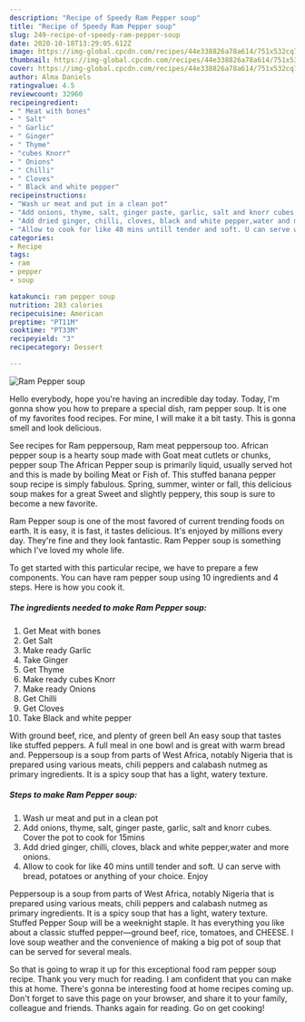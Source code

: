 ```yaml
---
description: "Recipe of Speedy Ram Pepper soup"
title: "Recipe of Speedy Ram Pepper soup"
slug: 249-recipe-of-speedy-ram-pepper-soup
date: 2020-10-18T13:29:05.612Z
image: https://img-global.cpcdn.com/recipes/44e338826a78a614/751x532cq70/ram-pepper-soup-recipe-main-photo.jpg
thumbnail: https://img-global.cpcdn.com/recipes/44e338826a78a614/751x532cq70/ram-pepper-soup-recipe-main-photo.jpg
cover: https://img-global.cpcdn.com/recipes/44e338826a78a614/751x532cq70/ram-pepper-soup-recipe-main-photo.jpg
author: Alma Daniels
ratingvalue: 4.5
reviewcount: 32960
recipeingredient:
- " Meat with bones"
- " Salt"
- " Garlic"
- " Ginger"
- " Thyme"
- "cubes Knorr"
- " Onions"
- " Chilli"
- " Cloves"
- " Black and white pepper"
recipeinstructions:
- "Wash ur meat and put in a clean pot"
- "Add onions, thyme, salt, ginger paste, garlic, salt and knorr cubes. Cover the pot to cook for 15mins"
- "Add dried ginger, chilli, cloves, black and white pepper,water and more onions."
- "Allow to cook for like 40 mins untill tender and soft. U can serve with bread, potatoes or anything of your choice. Enjoy"
categories:
- Recipe
tags:
- ram
- pepper
- soup

katakunci: ram pepper soup 
nutrition: 283 calories
recipecuisine: American
preptime: "PT11M"
cooktime: "PT33M"
recipeyield: "3"
recipecategory: Dessert

---
```



![Ram Pepper soup](https://img-global.cpcdn.com/recipes/44e338826a78a614/751x532cq70/ram-pepper-soup-recipe-main-photo.jpg)

Hello everybody, hope you're having an incredible day today. Today, I'm gonna show you how to prepare a special dish, ram pepper soup. It is one of my favorites food recipes. For mine, I will make it a bit tasty. This is gonna smell and look delicious.

See recipes for Ram peppersoup, Ram meat peppersoup too. African pepper soup is a hearty soup made with Goat meat cutlets or chunks, pepper soup The African Pepper soup is primarily liquid, usually served hot and this is made by boiling Meat or Fish of. This stuffed banana pepper soup recipe is simply fabulous. Spring, summer, winter or fall, this delicious soup makes for a great Sweet and slightly peppery, this soup is sure to become a new favorite.

Ram Pepper soup is one of the most favored of current trending foods on earth. It is easy, it is fast, it tastes delicious. It's enjoyed by millions every day. They're fine and they look fantastic. Ram Pepper soup is something which I've loved my whole life.


To get started with this particular recipe, we have to prepare a few components. You can have ram pepper soup using 10 ingredients and 4 steps. Here is how you cook it.

<!--inarticleads1-->

##### The ingredients needed to make Ram Pepper soup:

1. Get  Meat with bones
1. Get  Salt
1. Make ready  Garlic
1. Take  Ginger
1. Get  Thyme
1. Make ready cubes Knorr
1. Make ready  Onions
1. Get  Chilli
1. Get  Cloves
1. Take  Black and white pepper


With ground beef, rice, and plenty of green bell An easy soup that tastes like stuffed peppers. A full meal in one bowl and is great with warm bread and. Peppersoup is a soup from parts of West Africa, notably Nigeria that is prepared using various meats, chili peppers and calabash nutmeg as primary ingredients. It is a spicy soup that has a light, watery texture. 

<!--inarticleads2-->

##### Steps to make Ram Pepper soup:

1. Wash ur meat and put in a clean pot
1. Add onions, thyme, salt, ginger paste, garlic, salt and knorr cubes. Cover the pot to cook for 15mins
1. Add dried ginger, chilli, cloves, black and white pepper,water and more onions.
1. Allow to cook for like 40 mins untill tender and soft. U can serve with bread, potatoes or anything of your choice. Enjoy


Peppersoup is a soup from parts of West Africa, notably Nigeria that is prepared using various meats, chili peppers and calabash nutmeg as primary ingredients. It is a spicy soup that has a light, watery texture. Stuffed Pepper Soup will be a weeknight staple. It has everything you like about a classic stuffed pepper—ground beef, rice, tomatoes, and CHEESE. I love soup weather and the convenience of making a big pot of soup that can be served for several meals. 

So that is going to wrap it up for this exceptional food ram pepper soup recipe. Thank you very much for reading. I am confident that you can make this at home. There's gonna be interesting food at home recipes coming up. Don't forget to save this page on your browser, and share it to your family, colleague and friends. Thanks again for reading. Go on get cooking!
